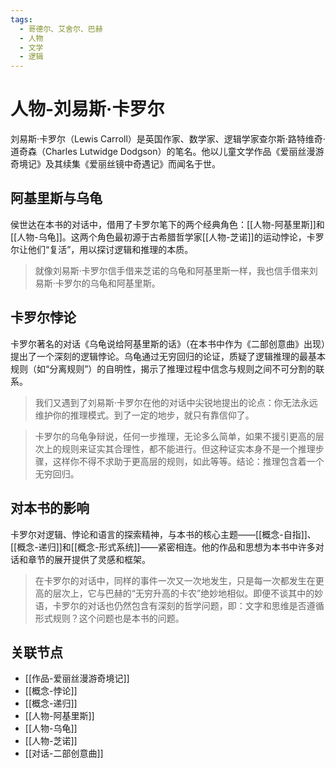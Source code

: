 ```yaml
---
tags:
  - 哥德尔、艾舍尔、巴赫
  - 人物
  - 文学
  - 逻辑
---
```


# 人物-刘易斯·卡罗尔

刘易斯·卡罗尔（Lewis Carroll）是英国作家、数学家、逻辑学家查尔斯·路特维奇·道奇森（Charles Lutwidge Dodgson）的笔名。他以儿童文学作品《爱丽丝漫游奇境记》及其续集《爱丽丝镜中奇遇记》而闻名于世。

## 阿基里斯与乌龟

侯世达在本书的对话中，借用了卡罗尔笔下的两个经典角色：[[人物-阿基里斯]]和[[人物-乌龟]]。这两个角色最初源于古希腊哲学家[[人物-芝诺]]的运动悖论，卡罗尔让他们“复活”，用以探讨逻辑和推理的本质。

> 就像刘易斯·卡罗尔信手借来芝诺的乌龟和阿基里斯一样，我也信手借来刘易斯·卡罗尔的乌龟和阿基里斯。

## 卡罗尔悖论

卡罗尔著名的对话《乌龟说给阿基里斯的话》（在本书中作为《二部创意曲》出现）提出了一个深刻的逻辑悖论。乌龟通过无穷回归的论证，质疑了逻辑推理的最基本规则（如“分离规则”）的自明性，揭示了推理过程中信念与规则之间不可分割的联系。

> 我们又遇到了刘易斯·卡罗尔在他的对话中尖锐地提出的论点：你无法永远维护你的推理模式。到了一定的地步，就只有靠信仰了。

> 卡罗尔的乌龟争辩说，任何一步推理，无论多么简单，如果不援引更高的层次上的规则来证实其合理性，都不能进行。但这种证实本身不是一个推理步骤，这样你不得不求助于更高层的规则，如此等等。结论：推理包含着一个无穷回归。

## 对本书的影响

卡罗尔对逻辑、悖论和语言的探索精神，与本书的核心主题——[[概念-自指]]、[[概念-递归]]和[[概念-形式系统]]——紧密相连。他的作品和思想为本书中许多对话和章节的展开提供了灵感和框架。

> 在卡罗尔的对话中，同样的事件一次又一次地发生，只是每一次都发生在更高的层次上，它与巴赫的“无穷升高的卡农”绝妙地相似。即便不谈其中的妙语，卡罗尔的对话也仍然包含有深刻的哲学问题，即：文字和思维是否遵循形式规则？这个问题也是本书的问题。

## 关联节点

*   [[作品-爱丽丝漫游奇境记]]
*   [[概念-悖论]]
*   [[概念-递归]]
*   [[人物-阿基里斯]]
*   [[人物-乌龟]]
*   [[人物-芝诺]]
*   [[对话-二部创意曲]]
